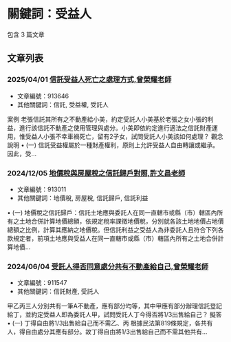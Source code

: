 # 關鍵詞：受益人

包含 3 篇文章

## 文章列表

### 2025/04/01 [信託受益人死亡之處理方式,曾榮耀老師](../../articles/913646_%E4%BF%A1%E8%A8%97%E5%8F%97%E7%9B%8A%E4%BA%BA%E6%AD%BB%E4%BA%A1%E4%B9%8B%E8%99%95%E7%90%86%E6%96%B9%E5%BC%8F%2C%E6%9B%BE%E6%A6%AE%E8%80%80%E8%80%81%E5%B8%AB.md)
- 文章編號：913646
- 其他關鍵詞：信託, 受益權, 受託人

案例 老張信託其所有之不動產給小美，約定受託人小美基於老張之女小張的利益，進行該信託不動產之使用管理與處分。小美即依約定進行適法之信託財產運用，惟受益人小張不幸車禍死亡，留有2子女，試問受託人小美該如何處理？ 觀念說明 • (一) 信託受益權屬於一種財產權利，原則上允許受益人自由轉讓或繼承。因此，受...

### 2024/12/05 [地價稅與房屋稅之信託歸戶對照,許文昌老師](../../articles/913011_%E5%9C%B0%E5%83%B9%E7%A8%85%E8%88%87%E6%88%BF%E5%B1%8B%E7%A8%85%E4%B9%8B%E4%BF%A1%E8%A8%97%E6%AD%B8%E6%88%B6%E5%B0%8D%E7%85%A7%2C%E8%A8%B1%E6%96%87%E6%98%8C%E8%80%81%E5%B8%AB.md)
- 文章編號：913011
- 其他關鍵詞：地價稅, 房屋稅, 信託歸戶, 信託利益

• (一) 地價稅之信託歸戶：信託土地應與委託人在同一直轄市或縣（市）轄區內所有之土地合併計算地價總額，依規定稅率課徵地價稅，分別就各該土地地價占地價總額之比例，計算其應納之地價稅。但信託利益之受益人為非委託人且符合下列各款規定者，前項土地應與受益人在同一直轄市或縣（市）轄區內所有之土地合併計算地價...

### 2024/06/04 [受託人得否同意處分共有不動產給自己,曾榮耀老師](../../articles/911547_%E5%8F%97%E8%A8%97%E4%BA%BA%E5%BE%97%E5%90%A6%E5%90%8C%E6%84%8F%E8%99%95%E5%88%86%E5%85%B1%E6%9C%89%E4%B8%8D%E5%8B%95%E7%94%A2%E7%B5%A6%E8%87%AA%E5%B7%B1%2C%E6%9B%BE%E6%A6%AE%E8%80%80%E8%80%81%E5%B8%AB.md)
- 文章編號：911547
- 其他關鍵詞：信託財產, 受託人

甲乙丙三人分別共有一筆A不動產，應有部分均等，其中甲應有部分辦理信託登記給丁，並約定受益人即為委託人甲，試問受託人丁今得否將1/3出售給自己？ 擬答 • (一) 丁得自由將1/3出售給自己而不需乙、丙 根據民法第819條規定，各共有人，得自由處分其應有部分。故丁得自由將1/3出售給自己而不需其他共有...
